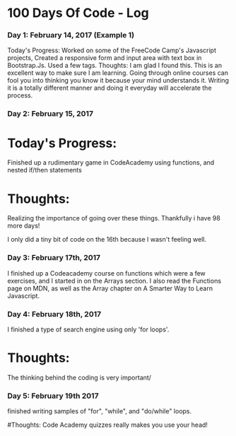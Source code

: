 # 100 Days Of Code - Log

### Day 1: February 14, 2017 (Example 1)

Today's Progress: Worked on some of the FreeCode Camp's Javascript projects, Created a responsive form and input area with text box in Bootstrap.Js. Used a few tags. 
Thoughts: I am glad I found this. This is an excellent way to make sure I am learning. Going through online courses can fool you into thinking you know it because your mind understands it. Writing it is a totally different manner and doing it everyday will accelerate the process.

### Day 2: February 15, 2017

# Today's Progress:
Finished up a rudimentary game in CodeAcademy using functions, and nested if/then statements

# Thoughts:
Realizing the importance of going over these things. Thankfully i have 98 more days!
 
I only did a tiny bit of code on the 16th because I wasn't feeling well.

### Day 3: February 17th, 2017
I finished up a Codeacademy course on functions which were a few exercises, and I started in on the Arrays section. I also
read the Functions page on MDN, as well as the Array chapter on A Smarter Way to Learn Javascript.

### Day 4: February 18th, 2017
I finished a type of search engine using only 'for loops'.

# Thoughts:
The thinking behind the coding is very important/

### Day 5: February 19th 2017
finished writing samples of "for", "while", and "do/while" loops.

#Thoughts:
Code Academy quizzes really makes you use your head!
